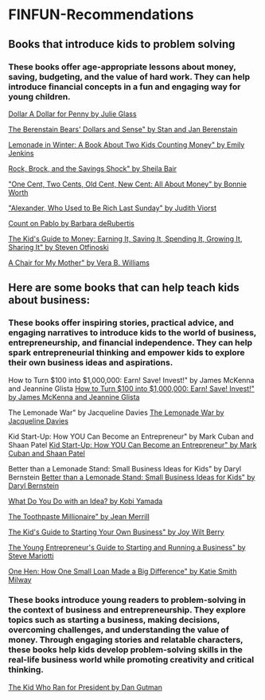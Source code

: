 # FINFUN-Recommendations 
## Books that introduce kids to problem solving 

### These books offer age-appropriate lessons about money, saving, budgeting, and the value of hard work. They can help introduce financial concepts in a fun and engaging way for young children. 

[Dollar A Dollar for Penny by Julie Glass](https://www.amazon.in/Dollar-Penny-Step-into-Reading/dp/0679889736/ref=sr_1_1?crid=3AQ3GIU6AHULJ&amp;keywords=A+Dollar+for+Penny%2522+by+Julie+Glass&amp;qid=1689575658&amp;sprefix=%252Caps%252C296&amp;sr=8-1&_encoding=UTF8&tag=srishmasunku-21&linkCode=ur2&linkId=99c17243e9cdb41b1a2f5f9801aa04be&camp=3638&creative=24630)

[The Berenstain Bears' Dollars and Sense" by Stan and Jan Berenstain](https://www.amazon.in/Berenstain-Bears-Dollars-Sense-First/dp/0375811249/ref=sr_1_1?crid=VEYZLMACOSCD&amp;keywords=The+Berenstain+Bears%2527+Dollars+and+Sense%2522+by+Stan+and+Jan+Berenstain&amp;qid=1689576134&amp;sprefix=the+berenstain+bears%2527+dollars+and+sense+by+stan+and+jan+berenstain%252Caps%252C421&amp;sr=8-1&_encoding=UTF8&tag=srishmasunku-21&linkCode=ur2&linkId=a71db03a9515ead59941bcac7ab83980&camp=3638&creative=24630)

[Lemonade in Winter: A Book About Two Kids Counting Money" by Emily Jenkins](https://www.amazon.in/Lemonade-Winter-About-Counting-Money/dp/0375858830/ref=sr_1_1?crid=10U09IQVDTSRX&amp;keywords=Lemonade+in+Winter%253A+A+Book+About+Two+Kids+Counting+Money%2522+by+Emily+Jenkins&amp;qid=1689576322&amp;sprefix=lemonade+in+winter+a+book+about+two+kids+counting+money+by+emily+jenkins%252Caps%252C210&amp;sr=8-1&_encoding=UTF8&tag=srishmasunku-21&linkCode=ur2&linkId=bb174eeb25cd70b54d740e55c58a3125&camp=3638&creative=24630) 

[Rock, Brock, and the Savings Shock" by Sheila Bair](https://www.amazon.in/Rock-Brock-Saving-Shock-Sheila/dp/0807570958/ref=sr_1_1?crid=2ZUOKY3S42JB7&amp;keywords=Rock%252C+Brock%252C+and+the+Savings+Shock%2522+by+Sheila+Bair&amp;qid=1689576419&amp;sprefix=rock%252C+brock%252C+and+the+savings+shock+by+sheila+bair%252Caps%252C267&amp;sr=8-1&_encoding=UTF8&tag=srishmasunku-21&linkCode=ur2&linkId=344de349f9a9c2e6b5043862118dff7e&camp=3638&creative=24630)

["One Cent, Two Cents, Old Cent, New Cent: All About Money" by Bonnie Worth](https://www.amazon.in/One-Cent-Two-Cents-Old/dp/0375828818/ref=sr_1_1?crid=20WGF26A1NWDQ&amp;keywords=%2522One+Cent%252C+Two+Cents%252C+Old+Cent%252C+New+Cent%253A+All+About+Money%2522+by+Bonnie+Worth&amp;qid=1689576523&amp;sprefix=one+cent%252C+two+cents%252C+old+cent%252C+new+cent+all+about+money+by+bonnie+worth%252Caps%252C248&amp;sr=8-1&_encoding=UTF8&tag=srishmasunku-21&linkCode=ur2&linkId=303a4c2edc05751a50ebcfbff222040c&camp=3638&creative=24630) 

["Alexander, Who Used to Be Rich Last Sunday" by Judith Viorst](https://www.amazon.in/Alexander-Used-Rich-Last-Sunday/dp/0689711999/ref=sr_1_1?crid=25J8QVFTVIH1P&amp;keywords=%2522Alexander%252C+Who+Used+to+Be+Rich+Last+Sunday%2522+by+Judith+Viorst&amp;qid=1689576615&amp;sprefix=alexander%252C+who+used+to+be+rich+last+sunday+by+judith+viorst%252Caps%252C327&amp;sr=8-1&_encoding=UTF8&tag=srishmasunku-21&linkCode=ur2&linkId=02177b8bd5071bb2aa49f075de666203&camp=3638&creative=24630) 

[Count on Pablo by Barbara deRubertis](https://www.amazon.in/Count-Pablo-Matters-Barbara-Derubertis/dp/1575650908/ref=sr_1_1?crid=22AIJGHCFC8W&amp;keywords=%2522Count+on+Pablo%2522+by+Barbara+deRubertis&amp;qid=1689576754&amp;sprefix=count+on+pablo+by+barbara+derubertis+%252Caps%252C478&amp;sr=8-1&_encoding=UTF8&tag=srishmasunku-21&linkCode=ur2&linkId=df2de5f4d780db88f3d29d5e2bb2cd79&camp=3638&creative=24630) 

[The Kid's Guide to Money: Earning It, Saving It, Spending It, Growing It, Sharing It" by Steven Otfinoski](https://www.amazon.in/Kids-Guide-Money-Scholastic-Non-Fiction/dp/0590538535/ref=sr_1_1?crid=30RC07HFPRS5W&amp;keywords=The+Kid%2527s+Guide+to+Money%253A+Earning+It%252C+Saving+It%252C+Spending+It%252C+Growing+It%252C+Sharing+It%2522+by+Steven+Otfinoski&amp;qid=1689576847&amp;sprefix=the+kid%2527s+guide+to+money+earning+it%252C+saving+it%252C+spending+it%252C+growing+it%252C+sharing+it+by+steven+otfinoski+%252Caps%252C253&amp;sr=8-1&_encoding=UTF8&tag=srishmasunku-21&linkCode=ur2&linkId=62dc87d0c8788a894dc7c1e90b9960e8&camp=3638&creative=24630)

[A Chair for My Mother" by Vera B. Williams](https://www.amazon.in/Chair-My-Mother-Vera-Williams-ebook/dp/B09B7M8XL4/ref=sr_1_3?crid=293D2EMTIQG0F&amp;keywords=%2522A+Chair+for+My+Mother%2522+by+Vera+B.+Williams&amp;qid=1689576977&amp;sprefix=a+chair+for+my+mother+by+vera+b.+williams%252Caps%252C279&amp;sr=8-3&_encoding=UTF8&tag=srishmasunku-21&linkCode=ur2&linkId=95ab2be149d96308ea030cf093d8f517&camp=3638&creative=24630) 

## Here are some books that can help teach kids about business:

### These books offer inspiring stories, practical advice, and engaging narratives to introduce kids to the world of business, entrepreneurship, and financial independence. They can help spark entrepreneurial thinking and empower kids to explore their own business ideas and aspirations.

How to Turn $100 into $1,000,000: Earn! Save! Invest!" by James McKenna and Jeannine Glista
[How to Turn $100 into $1,000,000: Earn! Save! Invest!" by James McKenna and Jeannine Glista](https://www.amazon.in/How-Turn-100-Into-000/dp/076118080X/ref=sr_1_1?crid=3TQI4R0XKI17M&amp;keywords=How+to+Turn+%2524100+into+%25241%252C000%252C000%253A+Earn%2521+Save%2521+Invest%2521%2522+by+James+McKenna+and+Jeannine+Glista&amp;qid=1689577300&amp;sprefix=how+to+turn+100+into+1%252C000%252C000+earn+save+invest+by+james+mckenna+and+jeannine+glista%252Caps%252C299&amp;sr=8-1&_encoding=UTF8&tag=srishmasunku-21&linkCode=ur2&linkId=9b4c8ecc0b17cd6f94544fea12566c1d&camp=3638&creative=24630)

The Lemonade War" by Jacqueline Davies 
[The Lemonade War by Jacqueline Davies](https://www.amazon.in/Lemonade-War-Three-Books-One/dp/1328530809/ref=sr_1_1?crid=2QF0Z54SVXQ72&amp;keywords=The+Lemonade+War%2522+by+Jacqueline+Davies&amp;qid=1689528901&amp;sprefix=the+lemonade+war+by+jacqueline+davies%252Caps%252C472&amp;sr=8-1&_encoding=UTF8&tag=srishmasunku-21&linkCode=ur2&linkId=af361b246e098644859293a5a18fe01d&camp=3638&creative=24630)

Kid Start-Up: How YOU Can Become an Entrepreneur" by Mark Cuban and Shaan Patel
[Kid Start-Up: How YOU Can Become an Entrepreneur" by Mark Cuban and Shaan Patel](https://www.amazon.in/Kid-Startup-How-Become-Entrepreneur/dp/1635764726/ref=sr_1_1?crid=1LCDODF5XMRK8&amp;keywords=Kid+Start-Up%253A+How+YOU+Can+Become+an+Entrepreneur%2522+by+Mark+Cuban+and+Shaan+Patel&amp;qid=1689577415&amp;sprefix=kid+start-up+how+you+can+become+an+entrepreneur+by+mark+cuban+and+shaan+patel%252Caps%252C243&amp;sr=8-1&_encoding=UTF8&tag=srishmasunku-21&linkCode=ur2&linkId=4bf26574ca459c7d2e9feaac8dbdabf3&camp=3638&creative=24630)

Better than a Lemonade Stand: Small Business Ideas for Kids" by Daryl Bernstein
[Better than a Lemonade Stand: Small Business Ideas for Kids" by Daryl Bernstein](https://www.amazon.in/Better-Than-Lemonade-Stand-Business/dp/1582703604/ref=sr_1_1?crid=2WSMDQVOBONA3&amp;keywords=Better+than+a+Lemonade+Stand%253A+Small+Business+Ideas+for+Kids%2522+by+Daryl+Bernstein&amp;qid=1689577492&amp;sprefix=better+than+a+lemonade+stand+small+business+ideas+for+kids+by+daryl+bernstein%252Caps%252C218&amp;sr=8-1&_encoding=UTF8&tag=srishmasunku-21&linkCode=ur2&linkId=036b8ef539a8d900de658eafd5d679ce&camp=3638&creative=24630")

[What Do You Do with an Idea? by Kobi Yamada](https://www.amazon.in/What-Do-You-Idea/dp/1938298071/ref=sr_1_1?crid=2K9W8JHTLWR5L&amp;keywords=What+Do+You+Do+with+an+Idea%253F+by+Kobi+Yamada&amp;qid=1689577623&amp;sprefix=what+do+you+do+with+an+idea+by+kobi+yamada%252Caps%252C390&amp;sr=8-1&_encoding=UTF8&tag=srishmasunku-21&linkCode=ur2&linkId=fadfc9eeb936cd74606052e24ef819f0&camp=3638&creative=24630)

[The Toothpaste Millionaire" by Jean Merrill](https://www.amazon.in/Toothpaste-Millionaire-Jean-Merrill/dp/0618759255/ref=sr_1_1?crid=35D8GFR57FSY&amp;keywords=The+Toothpaste+Millionaire%2522+by+Jean+Merrill&amp;qid=1689577736&amp;sprefix=the+toothpaste+millionaire+by+jean+merrill%252Caps%252C221&amp;sr=8-1&_encoding=UTF8&tag=srishmasunku-21&linkCode=ur2&linkId=56dba395e5f76da367ccd4ac87c3aadb&camp=3638&creative=24630)

[The Kid's Guide to Starting Your Own Business" by Joy Wilt Berry](https://www.amazon.in/Toothpaste-Millionaire-Jean-Merrill/dp/0618759255/ref=sr_1_1?crid=35D8GFR57FSY&amp;keywords=The+Toothpaste+Millionaire%2522+by+Jean+Merrill&amp;qid=1689577736&amp;sprefix=the+toothpaste+millionaire+by+jean+merrill%252Caps%252C221&amp;sr=8-1&_encoding=UTF8&tag=srishmasunku-21&linkCode=ur2&linkId=7a8df5d68725a24f6b2414529c159f60&camp=3638&creative=24630)

[The Young Entrepreneur's Guide to Starting and Running a Business" by Steve Mariotti](https://www.amazon.in/Young-Entrepreneurs-Starting-Running-Business/dp/0385348541/ref=sr_1_1?crid=22N6BQOUZ529G&amp;keywords=The+Young+Entrepreneur%2527s+Guide+to+Starting+and+Running+a+Business%2522+by+Steve+Mariotti&amp;qid=1689582664&amp;sprefix=the+young+entrepreneur%2527s+guide+to+starting+and+running+a+business+by+steve+mariotti%252Caps%252C430&amp;sr=8-1&_encoding=UTF8&tag=srishmasunku-21&linkCode=ur2&linkId=9bb5dfce200febcf7a5cfd8449266146&camp=3638&creative=24630)

[One Hen: How One Small Loan Made a Big Difference" by Katie Smith Milway](https://www.amazon.in/One-Hen-Small-Difference-CitizenKid/dp/1554530288/ref=sr_1_1?crid=16NIHBBHH0I1W&amp;keywords=%255BOne+Hen%253A+How+One+Small+Loan+Made+a+Big+Difference%2522+by+Katie+Smith+Milway&amp;qid=1689582782&amp;sprefix=%252Caps%252C515&amp;sr=8-1&_encoding=UTF8&tag=srishmasunku-21&linkCode=ur2&linkId=3c1da9dbafa80ad89ce6099559b8d1ee&camp=3638&creative=24630)

### These books introduce young readers to problem-solving in the context of business and entrepreneurship. They explore topics such as starting a business, making decisions, overcoming challenges, and understanding the value of money. Through engaging stories and relatable characters, these books help kids develop problem-solving skills in the real-life business world while promoting creativity and critical thinking.

[The Kid Who Ran for President by Dan Gutman](https://www.amazon.in/Kid-Who-Ran-President-Paperback/dp/0545442133/ref=sr_1_1?crid=3K417ILZ8N6GJ&amp;keywords=%2522The+Kid+Who+Ran+for+President%2522+by+Dan+Gutman&amp;qid=1689529648&amp;sprefix=the+kid+who+ran+for+president+by+dan+gutman%252Caps%252C491&amp;sr=8-1&_encoding=UTF8&tag=srishmasunku-21&linkCode=ur2&linkId=38cce9c69420bf83215d28078d88631a&camp=3638&creative=24630)
